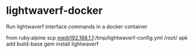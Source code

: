 # lightwaverf-docker
Run lightwaverf interface commands in a docker container

from ruby:alpine
scp me@192.168.1.1:/tmp/lightwaverf-config.yml /root/
apk add build-base
gem install lightwaverf
